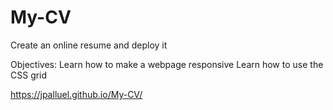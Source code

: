 # My-CV

Create an online resume and deploy it

Objectives: Learn how to make a webpage responsive
            Learn how to use the CSS grid
            
            
https://jpalluel.github.io/My-CV/
